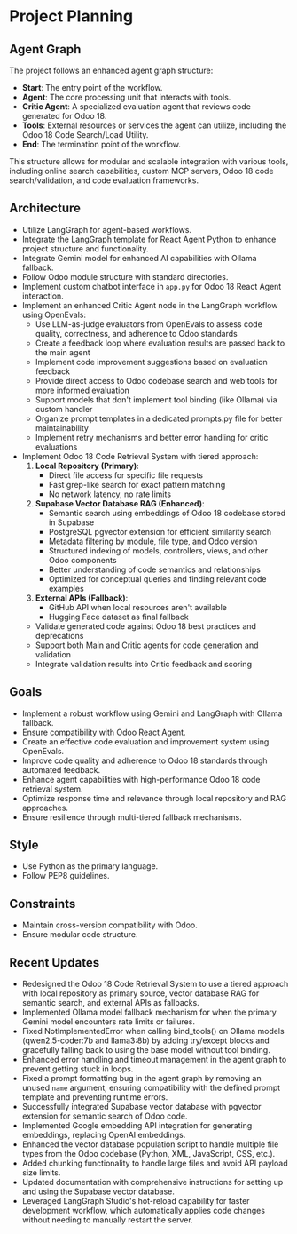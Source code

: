 # Project Planning

## Agent Graph

The project follows an enhanced agent graph structure:

- **Start**: The entry point of the workflow.
- **Agent**: The core processing unit that interacts with tools.
- **Critic Agent**: A specialized evaluation agent that reviews code generated for Odoo 18.
- **Tools**: External resources or services the agent can utilize, including the Odoo 18 Code Search/Load Utility.
- **End**: The termination point of the workflow.

This structure allows for modular and scalable integration with various tools, including online search capabilities, custom MCP servers, Odoo 18 code search/validation, and code evaluation frameworks.

## Architecture
- Utilize LangGraph for agent-based workflows.
- Integrate the LangGraph template for React Agent Python to enhance project structure and functionality.
- Integrate Gemini model for enhanced AI capabilities with Ollama fallback.
- Follow Odoo module structure with standard directories.
- Implement custom chatbot interface in `app.py` for Odoo 18 React Agent interaction.
- Implement an enhanced Critic Agent node in the LangGraph workflow using OpenEvals:
  - Use LLM-as-judge evaluators from OpenEvals to assess code quality, correctness, and adherence to Odoo standards
  - Create a feedback loop where evaluation results are passed back to the main agent
  - Implement code improvement suggestions based on evaluation feedback
  - Provide direct access to Odoo codebase search and web tools for more informed evaluation
  - Support models that don't implement tool binding (like Ollama) via custom handler
  - Organize prompt templates in a dedicated prompts.py file for better maintainability
  - Implement retry mechanisms and better error handling for critic evaluations
- Implement Odoo 18 Code Retrieval System with tiered approach:
  1. **Local Repository (Primary)**: 
     - Direct file access for specific file requests
     - Fast grep-like search for exact pattern matching
     - No network latency, no rate limits
  2. **Supabase Vector Database RAG (Enhanced)**: 
     - Semantic search using embeddings of Odoo 18 codebase stored in Supabase
     - PostgreSQL pgvector extension for efficient similarity search
     - Metadata filtering by module, file type, and Odoo version
     - Structured indexing of models, controllers, views, and other Odoo components
     - Better understanding of code semantics and relationships
     - Optimized for conceptual queries and finding relevant code examples
  3. **External APIs (Fallback)**:
     - GitHub API when local resources aren't available
     - Hugging Face dataset as final fallback
  - Validate generated code against Odoo 18 best practices and deprecations
  - Support both Main and Critic agents for code generation and validation
  - Integrate validation results into Critic feedback and scoring

## Goals
- Implement a robust workflow using Gemini and LangGraph with Ollama fallback.
- Ensure compatibility with Odoo React Agent.
- Create an effective code evaluation and improvement system using OpenEvals.
- Improve code quality and adherence to Odoo 18 standards through automated feedback.
- Enhance agent capabilities with high-performance Odoo 18 code retrieval system.
- Optimize response time and relevance through local repository and RAG approaches.
- Ensure resilience through multi-tiered fallback mechanisms.

## Style
- Use Python as the primary language.
- Follow PEP8 guidelines.

## Constraints
- Maintain cross-version compatibility with Odoo.
- Ensure modular code structure.

## Recent Updates
- Redesigned the Odoo 18 Code Retrieval System to use a tiered approach with local repository as primary source, vector database RAG for semantic search, and external APIs as fallbacks.
- Implemented Ollama model fallback mechanism for when the primary Gemini model encounters rate limits or failures.
- Fixed NotImplementedError when calling bind_tools() on Ollama models (qwen2.5-coder:7b and llama3:8b) by adding try/except blocks and gracefully falling back to using the base model without tool binding.
- Enhanced error handling and timeout management in the agent graph to prevent getting stuck in loops.
- Fixed a prompt formatting bug in the agent graph by removing an unused `name` argument, ensuring compatibility with the defined prompt template and preventing runtime errors.
- Successfully integrated Supabase vector database with pgvector extension for semantic search of Odoo code.
- Implemented Google embedding API integration for generating embeddings, replacing OpenAI embeddings.
- Enhanced the vector database population script to handle multiple file types from the Odoo codebase (Python, XML, JavaScript, CSS, etc.).
- Added chunking functionality to handle large files and avoid API payload size limits.
- Updated documentation with comprehensive instructions for setting up and using the Supabase vector database.
- Leveraged LangGraph Studio's hot-reload capability for faster development workflow, which automatically applies code changes without needing to manually restart the server.